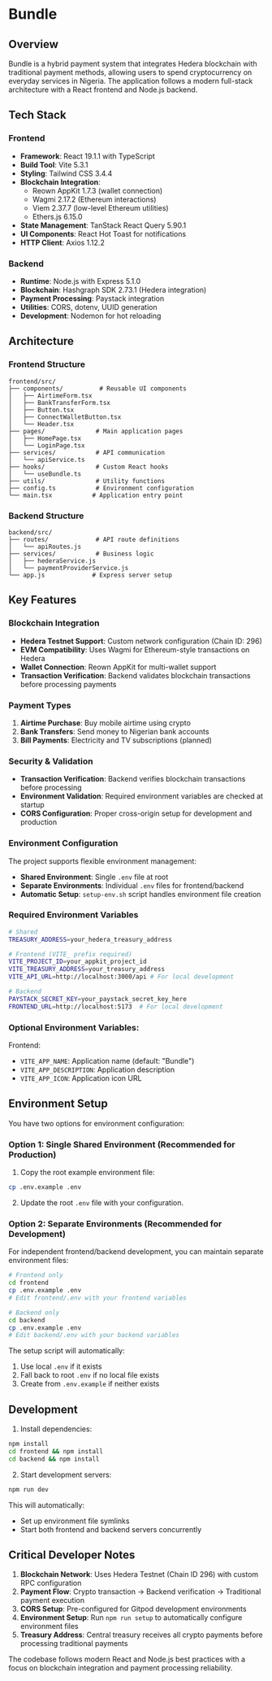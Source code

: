 # Bundle

## Overview
Bundle is a hybrid payment system that integrates Hedera blockchain with traditional payment methods, allowing users to spend cryptocurrency on everyday services in Nigeria. The application follows a modern full-stack architecture with a React frontend and Node.js backend.

## Tech Stack

### Frontend
- **Framework**: React 19.1.1 with TypeScript
- **Build Tool**: Vite 5.3.1
- **Styling**: Tailwind CSS 3.4.4
- **Blockchain Integration**: 
  - Reown AppKit 1.7.3 (wallet connection)
  - Wagmi 2.17.2 (Ethereum interactions)
  - Viem 2.37.7 (low-level Ethereum utilities)
  - Ethers.js 6.15.0
- **State Management**: TanStack React Query 5.90.1
- **UI Components**: React Hot Toast for notifications
- **HTTP Client**: Axios 1.12.2

### Backend
- **Runtime**: Node.js with Express 5.1.0
- **Blockchain**: Hashgraph SDK 2.73.1 (Hedera integration)
- **Payment Processing**: Paystack integration
- **Utilities**: CORS, dotenv, UUID generation
- **Development**: Nodemon for hot reloading

## Architecture

### Frontend Structure
```
frontend/src/
├── components/          # Reusable UI components
│   ├── AirtimeForm.tsx
│   ├── BankTransferForm.tsx
│   ├── Button.tsx
│   ├── ConnectWalletButton.tsx
│   └── Header.tsx
├── pages/              # Main application pages
│   ├── HomePage.tsx
│   └── LoginPage.tsx
├── services/           # API communication
│   └── apiService.ts
├── hooks/              # Custom React hooks
│   └── useBundle.ts
├── utils/              # Utility functions
├── config.ts           # Environment configuration
└── main.tsx           # Application entry point
```

### Backend Structure
```
backend/src/
├── routes/             # API route definitions
│   └── apiRoutes.js
├── services/           # Business logic
│   ├── hederaService.js
│   └── paymentProviderService.js
└── app.js             # Express server setup
```

## Key Features

### Blockchain Integration
- **Hedera Testnet Support**: Custom network configuration (Chain ID: 296)
- **EVM Compatibility**: Uses Wagmi for Ethereum-style transactions on Hedera
- **Wallet Connection**: Reown AppKit for multi-wallet support
- **Transaction Verification**: Backend validates blockchain transactions before processing payments

### Payment Types
1. **Airtime Purchase**: Buy mobile airtime using crypto
2. **Bank Transfers**: Send money to Nigerian bank accounts
3. **Bill Payments**: Electricity and TV subscriptions (planned)

### Security & Validation
- **Transaction Verification**: Backend verifies blockchain transactions before processing
- **Environment Validation**: Required environment variables are checked at startup
- **CORS Configuration**: Proper cross-origin setup for development and production

### Environment Configuration
The project supports flexible environment management:
- **Shared Environment**: Single `.env` file at root
- **Separate Environments**: Individual `.env` files for frontend/backend
- **Automatic Setup**: `setup-env.sh` script handles environment file creation

### Required Environment Variables
```bash
# Shared
TREASURY_ADDRESS=your_hedera_treasury_address

# Frontend (VITE_ prefix required)
VITE_PROJECT_ID=your_appkit_project_id
VITE_TREASURY_ADDRESS=your_treasury_address
VITE_API_URL=http://localhost:3000/api # For local development

# Backend
PAYSTACK_SECRET_KEY=your_paystack_secret_key_here
FRONTEND_URL=http://localhost:5173  # For local development

```

### Optional Environment Variables:

Frontend:
- `VITE_APP_NAME`: Application name (default: "Bundle")
- `VITE_APP_DESCRIPTION`: Application description
- `VITE_APP_ICON`: Application icon URL

## Environment Setup

You have two options for environment configuration:

### Option 1: Single Shared Environment (Recommended for Production)

1. Copy the root example environment file:
```bash
cp .env.example .env
```

2. Update the root `.env` file with your configuration.

### Option 2: Separate Environments (Recommended for Development)

For independent frontend/backend development, you can maintain separate environment files:

```bash
# Frontend only
cd frontend
cp .env.example .env
# Edit frontend/.env with your frontend variables

# Backend only
cd backend
cp .env.example .env
# Edit backend/.env with your backend variables
```

The setup script will automatically:
1. Use local `.env` if it exists
2. Fall back to root `.env` if no local file exists
3. Create from `.env.example` if neither exists




## Development

1. Install dependencies:
```bash
npm install
cd frontend && npm install
cd backend && npm install
```

2. Start development servers:
```bash
npm run dev
```

This will automatically:
- Set up environment file symlinks
- Start both frontend and backend servers concurrently

## Critical Developer Notes

1. **Blockchain Network**: Uses Hedera Testnet (Chain ID 296) with custom RPC configuration
2. **Payment Flow**: Crypto transaction → Backend verification → Traditional payment execution
3. **CORS Setup**: Pre-configured for Gitpod development environments
4. **Environment Setup**: Run `npm run setup` to automatically configure environment files
5. **Treasury Address**: Central treasury receives all crypto payments before processing traditional payments

The codebase follows modern React and Node.js best practices with a focus on blockchain integration and payment processing reliability.